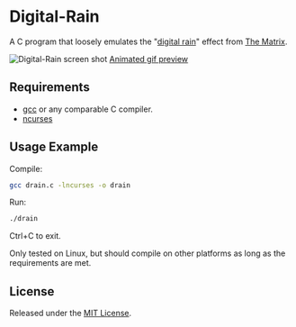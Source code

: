 # Digital-Rain

A C program that loosely emulates the "[digital rain](http://en.wikipedia.org/wiki/Matrix_digital_rain)"
effect from [The Matrix](http://en.wikipedia.org/wiki/The_Matrix).

![Digital-Rain screen shot](http://ruscoe.org/assets/images/programs/digital-rain.png)
[Animated gif preview](http://ruscoe.org/assets/images/programs/digital-rain.gif)

## Requirements

* [gcc](http://gcc.gnu.org/) or any comparable C compiler.
* [ncurses](http://www.gnu.org/software/ncurses/)

## Usage Example

Compile:

```bash
gcc drain.c -lncurses -o drain
```

Run:

```bash
./drain
```

Ctrl+C to exit.

Only tested on Linux, but should compile on other platforms as long as
the requirements are met.

## License

Released under the [MIT License](http://www.opensource.org/licenses/mit-license.php).
